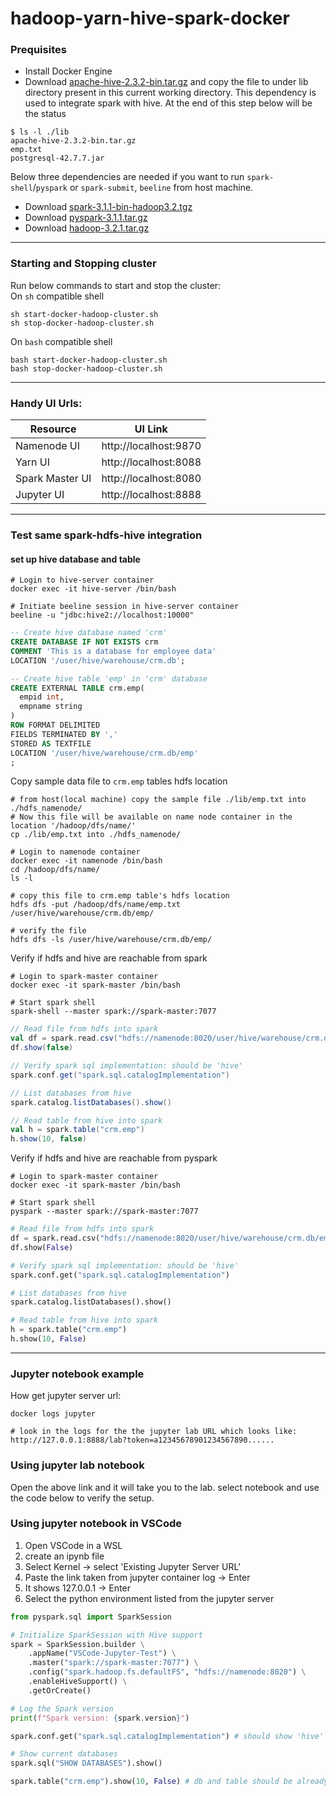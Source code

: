# hadoop-yarn-hive-spark-docker

### Prequisites
- Install Docker Engine
- Download [apache-hive-2.3.2-bin.tar.gz](https://archive.apache.org/dist/hive/hive-2.3.2/) and copy the file to under lib directory present in this current working directory. This dependency is used to integrate spark with hive. At the end of this step below will be the status
```shell
$ ls -l ./lib
apache-hive-2.3.2-bin.tar.gz
emp.txt
postgresql-42.7.7.jar
```

Below three dependencies are needed if you want to run `spark-shell`/`pyspark` or `spark-submit`, `beeline` from host machine.
- Download [spark-3.1.1-bin-hadoop3.2.tgz ](https://archive.apache.org/dist/spark/spark-3.1.1/spark-3.1.1-bin-hadoop3.2.tgz)
- Download [pyspark-3.1.1.tar.gz](https://archive.apache.org/dist/spark/spark-3.1.1/pyspark-3.1.1.tar.gz)
- Download [hadoop-3.2.1.tar.gz](https://archive.apache.org/dist/hadoop/common/hadoop-3.2.1/hadoop-3.2.1.tar.gz)

---
### Starting and Stopping cluster
Run below commands to start and stop the cluster:  
On `sh` compatible shell
```shell
sh start-docker-hadoop-cluster.sh
sh stop-docker-hadoop-cluster.sh
```

On `bash` compatible shell
```shell
bash start-docker-hadoop-cluster.sh
bash stop-docker-hadoop-cluster.sh
```
---
### Handy UI Urls:  
| Resource | UI Link |
|---|---|
|Namenode UI | http://localhost:9870 |
|Yarn UI | http://localhost:8088 |
|Spark Master UI | http://localhost:8080 |  
|Jupyter UI | http://localhost:8888 | 

---

### Test same spark-hdfs-hive integration
#### set up hive database and table
```shell
# Login to hive-server container
docker exec -it hive-server /bin/bash

# Initiate beeline session in hive-server container
beeline -u "jdbc:hive2://localhost:10000"
```
```sql
-- Create hive database named 'crm'
CREATE DATABASE IF NOT EXISTS crm
COMMENT 'This is a database for employee data'
LOCATION '/user/hive/warehouse/crm.db';

-- Create hive table 'emp' in 'crm' database
CREATE EXTERNAL TABLE crm.emp(
  empid int,
  empname string
)
ROW FORMAT DELIMITED
FIELDS TERMINATED BY ','
STORED AS TEXTFILE
LOCATION '/user/hive/warehouse/crm.db/emp'
;
```
Copy sample data file to `crm.emp` tables hdfs location
```shell
# from host(local machine) copy the sample file ./lib/emp.txt into ./hdfs_namenode/
# Now this file will be available on name node container in the location '/hadoop/dfs/name/'
cp ./lib/emp.txt into ./hdfs_namenode/

# Login to namenode container
docker exec -it namenode /bin/bash
cd /hadoop/dfs/name/
ls -l

# copy this file to crm.emp table's hdfs location
hdfs dfs -put /hadoop/dfs/name/emp.txt /user/hive/warehouse/crm.db/emp/

# verify the file
hdfs dfs -ls /user/hive/warehouse/crm.db/emp/
```

Verify if hdfs and hive are reachable from spark
```shell
# Login to spark-master container
docker exec -it spark-master /bin/bash

# Start spark shell
spark-shell --master spark://spark-master:7077
```
```scala
// Read file from hdfs into spark
val df = spark.read.csv("hdfs://namenode:8020/user/hive/warehouse/crm.db/emp/emp.txt")
df.show(false)

// Verify spark sql implementation: should be 'hive'
spark.conf.get("spark.sql.catalogImplementation")

// List databases from hive
spark.catalog.listDatabases().show()

// Read table from hive into spark
val h = spark.table("crm.emp")
h.show(10, false)

```

Verify if hdfs and hive are reachable from pyspark
```shell
# Login to spark-master container
docker exec -it spark-master /bin/bash

# Start spark shell
pyspark --master spark://spark-master:7077
```
```python
# Read file from hdfs into spark
df = spark.read.csv("hdfs://namenode:8020/user/hive/warehouse/crm.db/emp/emp.txt")
df.show(False)

# Verify spark sql implementation: should be 'hive'
spark.conf.get("spark.sql.catalogImplementation")

# List databases from hive
spark.catalog.listDatabases().show()

# Read table from hive into spark
h = spark.table("crm.emp")
h.show(10, False)

```
---

### Jupyter notebook example
How get jupyter server url:
```shell
docker logs jupyter

# look in the logs for the the jupyter lab URL which looks like:
http://127.0.0.1:8888/lab?token=a12345678901234567890......
```
### Using jupyter lab notebook
Open the above link and it will take you to the lab. select notebook and use the code below to verify the setup.

### Using jupyter notebook in VSCode
1. Open VSCode in a WSL  
1. create an ipynb file  
1. Select Kernel -> select 'Existing Jupyter Server URL'  
1. Paste the link taken from jupyter container log -> Enter  
1. It shows 127.0.0.1 -> Enter  
1. Select the python environment listed from the jupyter server  

```python
from pyspark.sql import SparkSession

# Initialize SparkSession with Hive support
spark = SparkSession.builder \
    .appName("VSCode-Jupyter-Test") \
    .master("spark://spark-master:7077") \
    .config("spark.hadoop.fs.defaultFS", "hdfs://namenode:8020") \
    .enableHiveSupport() \
    .getOrCreate()

# Log the Spark version
print(f"Spark version: {spark.version}")

spark.conf.get("spark.sql.catalogImplementation") # should show 'hive'

# Show current databases
spark.sql("SHOW DATABASES").show()

spark.table("crm.emp").show(10, False) # db and table should be already created and available in hive

```
